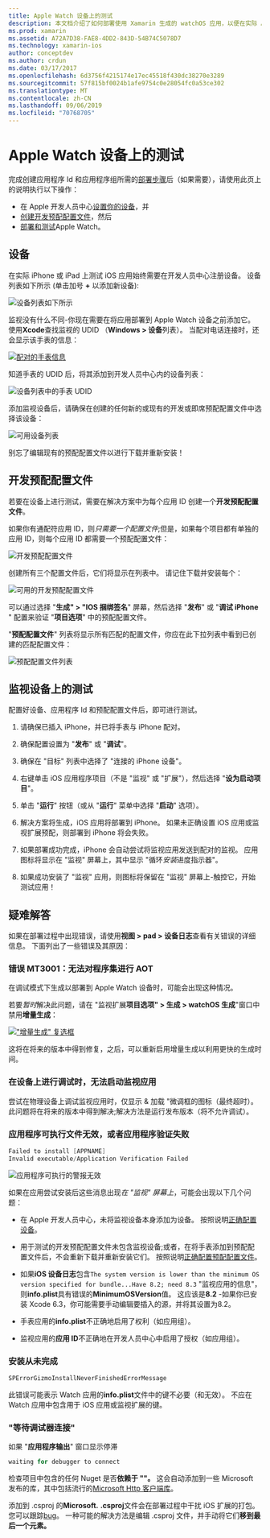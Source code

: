 ```yaml
---
title: Apple Watch 设备上的测试
description: 本文档介绍了如何部署使用 Xamarin 生成的 watchOS 应用，以便在实际 Apple Watch 上进行测试。 它讨论了设备、预配配置文件、测试并提供了一些故障排除提示。
ms.prod: xamarin
ms.assetid: A72A7D38-FAE8-4DD2-843D-54B74C5078D7
ms.technology: xamarin-ios
author: conceptdev
ms.author: crdun
ms.date: 03/17/2017
ms.openlocfilehash: 6d3756f4215174e17ec45518f430dc38270e3289
ms.sourcegitcommit: 57f815bf0024b1afe9754c0e28054fc0a53ce302
ms.translationtype: MT
ms.contentlocale: zh-CN
ms.lasthandoff: 09/06/2019
ms.locfileid: "70768705"
---
```

# <a name="testing-on-apple-watch-devices"></a>Apple Watch 设备上的测试

完成创建应用程序 Id 和应用程序组所需的[部署步骤](~/ios/watchos/deploy-test/index.md)后（如果需要），请使用此页上的说明执行以下操作：

- 在 Apple 开发人员中心[设置你的设备](#devices)，并
- [创建开发预配配置文件](#profiles)，然后
- [部署和测试](#testing)Apple Watch。

<a name="devices" />

## <a name="devices"></a>设备

在实际 iPhone 或 iPad 上测试 iOS 应用始终需要在开发人员中心注册设备。 设备列表如下所示 (单击加号 **+** 以添加新设备):

![](device-images/devices-sml.png "设备列表如下所示")

监视没有什么不同-你现在需要在将应用部署到 Apple Watch 设备之前添加它。 使用**Xcode**查找监视的 UDID （**Windows > 设备**列表）。 当配对电话连接时，还会显示该手表的信息：

[![](device-images/xcode-devices-sml.png "配对的手表信息")](device-images/xcode-devices.png#lightbox)

知道手表的 UDID 后，将其添加到开发人员中心内的设备列表：

![](device-images/devices-watch-sml.png "设备列表中的手表 UDID")

添加监视设备后，请确保在创建的任何新的或现有的开发或即席预配配置文件中选择该设备：

![](device-images/devices-provisioning.png "可用设备列表")

别忘了编辑现有的预配配置文件以进行下载并重新安装！

<a name="profiles" />

## <a name="development-provisioning-profiles"></a>开发预配配置文件

若要在设备上进行测试，需要在解决方案中为每个应用 ID 创建一个**开发预配配置文件**。

如果你有通配符应用 ID，则*只需要一个配置文件*;但是，如果每个项目都有单独的应用 ID，则每个应用 ID 都需要一个预配配置文件：

![](device-images/provisioningprofile-development.png "开发预配配置文件")

创建所有三个配置文件后，它们将显示在列表中。 请记住下载并安装每个：

![](device-images/provisioningprofiles.png "可用的开发预配配置文件")

可以通过选择 "**生成" > "IOS 捆绑签名**" 屏幕，然后选择 "**发布**" 或 "**调试 iPhone** " 配置来验证 "**项目选项**" 中的预配配置文件。

"**预配配置文件**" 列表将显示所有匹配的配置文件，你应在此下拉列表中看到已创建的匹配配置文件：

![](device-images/options-selectprofile.png "预配配置文件列表")

<a name="testing" />

## <a name="testing-on-a-watch-device"></a>监视设备上的测试

配置好设备、应用程序 Id 和预配配置文件后，即可进行测试。

1. 请确保已插入 iPhone，并已将手表与 iPhone 配对。

2. 确保配置设置为 "**发布**" 或 "**调试**"。

3. 确保在 "目标" 列表中选择了 "连接的 iPhone 设备"。

4. 右键单击 iOS 应用程序项目（不是 "监视" 或 "扩展"），然后选择 "**设为启动项目**"。

5. 单击 "**运行**" 按钮（或从 "**运行**" 菜单中选择 "**启动**" 选项）。

6. 解决方案将生成，iOS 应用将部署到 iPhone。
  如果未正确设置 iOS 应用或监视扩展预配，则部署到 iPhone 将会失败。

7. 如果部署成功完成，iPhone 会自动尝试将监视应用发送到配对的监视。 应用图标将显示在 "监视" 屏幕上，其中显示 "循环*安装*进度指示器"。

8. 如果成功安装了 "监视" 应用，则图标将保留在 "监视" 屏幕上-触控它，开始测试应用！

## <a name="troubleshooting"></a>疑难解答

如果在部署过程中出现错误，请使用**视图 > pad > 设备日志**查看有关错误的详细信息。 下面列出了一些错误及其原因：

### <a name="error-mt3001-could-not-aot-the-assembly"></a>错误 MT3001：无法对程序集进行 AOT

在调试模式下生成以部署到 Apple Watch 设备时，可能会出现这种情况。

若要*暂时*解决此问题，请在 "监视扩展**项目选项" > 生成 > watchOS 生成**"窗口中禁用**增量生成**：

[![](device-images/disable-incremental-sml.png "\"增量生成\" 复选框")](device-images/disable-incremental.png#lightbox)

这将在将来的版本中得到修复，之后，可以重新启用增量生成以利用更快的生成时间。

### <a name="watch-app-fails-to-start-while-debugging-on-device"></a>在设备上进行调试时，无法启动监视应用

尝试在物理设备上调试监视应用时，仅显示 & 加载 "微调框的图标（最终超时）。 此问题将在将来的版本中得到解决;解决方法是运行发布版本（将不允许调试）。

### <a name="invalid-application-executable-or-application-verification-failed"></a>应用程序可执行文件无效，或者应用程序验证失败

```csharp
Failed to install [APPNAME]
Invalid executable/Application Verification Failed
```

![](device-images/invalid-application-executable.png "应用程序可执行的警报无效")

如果在应用尝试安装后这些消息出现*在 "监视" 屏幕上*，可能会出现以下几个问题：

- 在 Apple 开发人员中心，未将监视设备本身添加为设备。 按照说明[正确配置设备](#devices)。

- 用于测试的开发预配配置文件未包含监视设备;或者，在将手表添加到预配配置文件后，不会重新下载并重新安装它们。 按照说明[正确配置预配配置文件](#profiles)。

- 如果**iOS 设备日志**包含`The system version is lower than the minimum OS version specified for bundle...Have 8.2; need 8.3` "监视应用的信息"，则**info.plist**具有错误的**MinimumOSVersion**值。
  这应该是**8.2** -如果你已安装 Xcode 6.3，你可能需要手动编辑要插入的源，并将其设置为8.2。

- 手表应用的**info.plist**不正确地启用了权利（如应用组）。

- 监视应用的**应用 ID**不正确地在开发人员中心中启用了授权（如应用组）。

### <a name="install-never-finished"></a>安装从未完成

```csharp
SPErrorGizmoInstallNeverFinishedErrorMessage
```

此错误可能表示 Watch 应用的**info.plist**文件中的键不必要（和无效）。 不应在 Watch 应用中包含用于 iOS 应用或监视扩展的键。

<!--eg. NSLocationAlwaysUsageDescription -->

### <a name="waiting-for-debugger-to-connect"></a>"等待调试器连接"

如果 "**应用程序输出**" 窗口显示停滞

```csharp
waiting for debugger to connect
```

检查项目中包含的任何 Nuget 是否**依赖于 ""。** 这会自动添加到一些 Microsoft 发布的库，其中包括流行的[Microsoft Http 客户端库](https://www.nuget.org/packages/Microsoft.Net.Http/)。

添加到 .csproj 的**Microsoft.** **.csproj**文件会在部署过程中干扰 iOS 扩展的打包。 您可以跟踪[bug](https://bugzilla.xamarin.com/show_bug.cgi?id=29912)。
一种可能的解决方法是编辑 .csproj 文件，并手动将它们**移到最后一个元素。**

